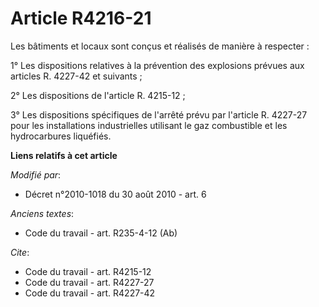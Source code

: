 # Article R4216-21

Les bâtiments et locaux sont conçus et réalisés de manière à respecter : 

1° Les dispositions relatives à la prévention des explosions prévues aux articles R. 4227-42 et suivants ; 

2° Les dispositions de l'article R. 4215-12 ; 

3° Les dispositions spécifiques de l'arrêté prévu par l'article R. 4227-27 pour les installations industrielles utilisant le
gaz combustible et les hydrocarbures liquéfiés.

**Liens relatifs à cet article**

_Modifié par_:

  - Décret n°2010-1018 du 30 août 2010 - art. 6

_Anciens textes_:

  - Code du travail - art. R235-4-12 (Ab)

_Cite_:

  - Code du travail - art. R4215-12
  - Code du travail - art. R4227-27
  - Code du travail - art. R4227-42
